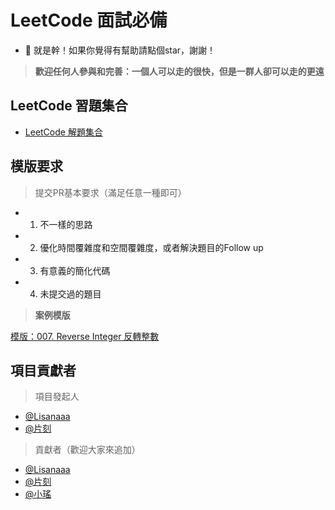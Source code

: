 # LeetCode 面試必備
 - 💪 就是幹！如果你覺得有幫助請點個star，謝謝！

> **歡迎任何人參與和完善：一個人可以走的很快，但是一群人卻可以走的更遠**

## LeetCode 習題集合

* [LeetCode 解題集合](https://github.com/apachecn/LeetCode/tree/master/docs/Leetcode_Solutions)


## 模版要求

> 提交PR基本要求（滿足任意一種即可）

* 1. 不一樣的思路
* 2. 優化時間覆雜度和空間覆雜度，或者解決題目的Follow up
* 3. 有意義的簡化代碼
* 4. 未提交過的題目

> **案例模版**

[模版：007. Reverse Integer 反轉整數](https://github.com/apachecn/LeetCode/tree/master/docs/Leetcode_Solutions/007._Reverse_Integer.md)


## 項目貢獻者

> 項目發起人

* [@Lisanaaa](https://github.com/Lisanaaa)
* [@片刻](https://github.com/jiangzhonglian)

> 貢獻者（歡迎大家來追加）

* [@Lisanaaa](https://github.com/Lisanaaa)
* [@片刻](https://github.com/jiangzhonglian)
* [@小瑤](https://github.com/chenyyx)

